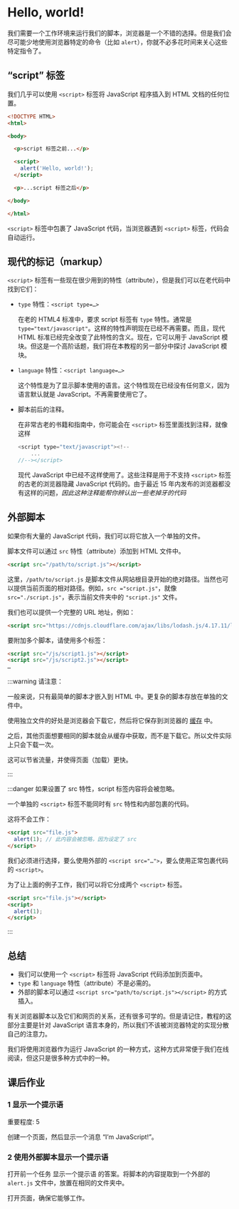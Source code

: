 # Hello, world!

我们需要一个工作环境来运行我们的脚本，浏览器是一个不错的选择。但是我们会尽可能少地使用浏览器特定的命令（比如 `alert`），你就不必多花时间来关心这些特定指令了。

## “script” 标签

我们几乎可以使用 `<script>` 标签将 JavaScript 程序插入到 HTML 文档的任何位置。

```html {8,9,10}
<!DOCTYPE HTML>
<html>

<body>

  <p>script 标签之前...</p>

  <script>
    alert('Hello, world!');
  </script>

  <p>...script 标签之后</p>

</body>

</html>
```

`<script>` 标签中包裹了 JavaScript 代码，当浏览器遇到 `<script>` 标签，代码会自动运行。

## 现代的标记（markup）

`<script>` 标签有一些现在很少用到的特性（attribute），但是我们可以在老代码中找到它们：

- `type` 特性：`<script type=…>`

  在老的 HTML4 标准中，要求 script 标签有 `type` 特性。通常是 `type="text/javascript"`。这样的特性声明现在已经不再需要。而且，现代 HTML 标准已经完全改变了此特性的含义。现在，它可以用于 JavaScript 模块。但这是一个高阶话题，我们将在本教程的另一部分中探讨 JavaScript 模块。

- `language` 特性：`<script language=…>`

  这个特性是为了显示脚本使用的语言。这个特性现在已经没有任何意义，因为语言默认就是 JavaScript。不再需要使用它了。

- 脚本前后的注释。

  在非常古老的书籍和指南中，你可能会在 `<script>` 标签里面找到注释，就像这样

  ```js
  <script type="text/javascript"><!--
      ...
  //--></script>
  ```

  

  现代 JavaScript 中已经不这样使用了。这些注释是用于不支持 `<script>` 标签的古老的浏览器隐藏 JavaScript 代码的。由于最近 15 年内发布的浏览器都没有这样的问题，*因此这种注释能帮你辨认出一些老掉牙的代码*

## 外部脚本

如果你有大量的 JavaScript 代码，我们可以将它放入一个单独的文件。

脚本文件可以通过 `src` 特性（attribute）添加到 HTML 文件中。

```html
<script src="/path/to/script.js"></script>
```

这里，`/path/to/script.js` 是脚本文件从网站根目录开始的绝对路径。当然也可以提供当前页面的相对路径。例如，`src ="script.js"`，就像 `src="./script.js"`，表示当前文件夹中的 `"script.js"` 文件。

我们也可以提供一个完整的 URL 地址，例如：

```html
<script src="https://cdnjs.cloudflare.com/ajax/libs/lodash.js/4.17.11/lodash.js"></script>
```

要附加多个脚本，请使用多个标签：

```html
<script src="/js/script1.js"></script>
<script src="/js/script2.js"></script>
…
```

:::warning 请注意：

一般来说，只有最简单的脚本才嵌入到 HTML 中。更复杂的脚本存放在单独的文件中。

使用独立文件的好处是浏览器会下载它，然后将它保存到浏览器的 [缓存](https://zh.wikipedia.org/wiki/Web_cache) 中。

之后，其他页面想要相同的脚本就会从缓存中获取，而不是下载它。所以文件实际上只会下载一次。

这可以节省流量，并使得页面（加载）更快。

:::

:::danger 如果设置了 src 特性，script 标签内容将会被忽略。

一个单独的 `<script>` 标签不能同时有 `src` 特性和内部包裹的代码。

这将不会工作：

```html
<script src="file.js">
  alert(1); // 此内容会被忽略，因为设定了 src
</script>
```

我们必须进行选择，要么使用外部的 `<script src="…">`，要么使用正常包裹代码的 `<script>`。

为了让上面的例子工作，我们可以将它分成两个 `<script>` 标签。

```html
<script src="file.js"></script>
<script>
  alert(1);
</script>
```

:::

## 总结

- 我们可以使用一个 `<script>` 标签将 JavaScript 代码添加到页面中。
- `type` 和 `language` 特性（attribute）不是必需的。
- 外部的脚本可以通过 `<script src="path/to/script.js"></script>` 的方式插入。

有关浏览器脚本以及它们和网页的关系，还有很多可学的。但是请记住，教程的这部分主要是针对 JavaScript 语言本身的，所以我们不该被浏览器特定的实现分散自己的注意力。

我们将使用浏览器作为运行 JavaScript 的一种方式，这种方式非常便于我们在线阅读，但这只是很多种方式中的一种。

## 课后作业

### 1 显示一个提示语

重要程度: 5

创建一个页面，然后显示一个消息 “I’m JavaScript!”。

### 2 使用外部脚本显示一个提示语

打开前一个任务 显示一个提示语 的答案。将脚本的内容提取到一个外部的 `alert.js` 文件中，放置在相同的文件夹中。

打开页面，确保它能够工作。
